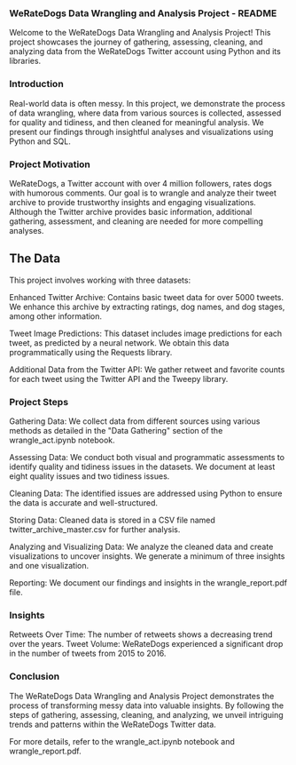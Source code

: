 ### WeRateDogs Data Wrangling and Analysis Project - README

Welcome to the WeRateDogs Data Wrangling and Analysis Project! This project showcases the journey of gathering, assessing, cleaning, and analyzing data from the WeRateDogs Twitter account using Python and its libraries.

### Introduction

Real-world data is often messy. In this project, we demonstrate the process of data wrangling, where data from various sources is collected, assessed for quality and tidiness, and then cleaned for meaningful analysis. We present our findings through insightful analyses and visualizations using Python and SQL.

### Project Motivation

WeRateDogs, a Twitter account with over 4 million followers, rates dogs with humorous comments. Our goal is to wrangle and analyze their tweet archive to provide trustworthy insights and engaging visualizations. Although the Twitter archive provides basic information, additional gathering, assessment, and cleaning are needed for more compelling analyses.

## The Data

This project involves working with three datasets:

Enhanced Twitter Archive: Contains basic tweet data for over 5000 tweets. We enhance this archive by extracting ratings, dog names, and dog stages, among other information.

Tweet Image Predictions: This dataset includes image predictions for each tweet, as predicted by a neural network. We obtain this data programmatically using the Requests library.

Additional Data from the Twitter API: We gather retweet and favorite counts for each tweet using the Twitter API and the Tweepy library.

### Project Steps

Gathering Data: We collect data from different sources using various methods as detailed in the "Data Gathering" section of the wrangle_act.ipynb notebook.

Assessing Data: We conduct both visual and programmatic assessments to identify quality and tidiness issues in the datasets. We document at least eight quality issues and two tidiness issues.

Cleaning Data: The identified issues are addressed using Python to ensure the data is accurate and well-structured.

Storing Data: Cleaned data is stored in a CSV file named twitter_archive_master.csv for further analysis.

Analyzing and Visualizing Data: We analyze the cleaned data and create visualizations to uncover insights. We generate a minimum of three insights and one visualization.

Reporting: We document our findings and insights in the wrangle_report.pdf file.

### Insights

Retweets Over Time: The number of retweets shows a decreasing trend over the years.
Tweet Volume: WeRateDogs experienced a significant drop in the number of tweets from 2015 to 2016.

### Conclusion

The WeRateDogs Data Wrangling and Analysis Project demonstrates the process of transforming messy data into valuable insights. By following the steps of gathering, assessing, cleaning, and analyzing, we unveil intriguing trends and patterns within the WeRateDogs Twitter data. 

For more details, refer to the wrangle_act.ipynb notebook and wrangle_report.pdf.
